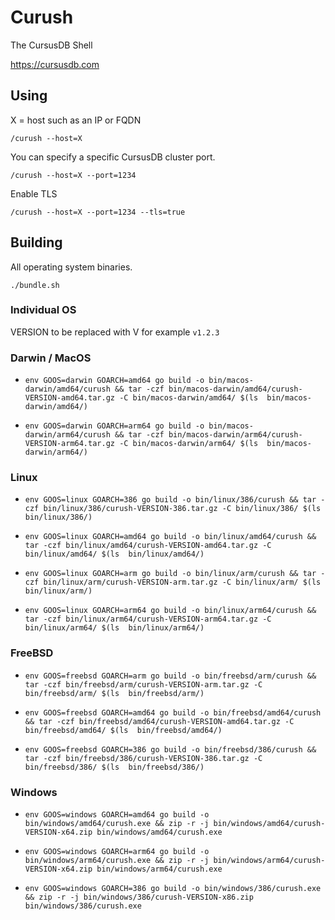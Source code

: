 # Curush
The CursusDB Shell

https://cursusdb.com

## Using
X = host such as an IP or FQDN
``` 
/curush --host=X
```

You can specify a specific CursusDB cluster port.
``` 
/curush --host=X --port=1234
```

Enable TLS
``` 
/curush --host=X --port=1234 --tls=true
```

## Building
All operating system binaries.
``` 
./bundle.sh
```

### Individual OS
VERSION to be replaced with V for example ``v1.2.3``

### Darwin / MacOS

- ``env GOOS=darwin GOARCH=amd64 go build -o bin/macos-darwin/amd64/curush && tar -czf bin/macos-darwin/amd64/curush-VERSION-amd64.tar.gz -C bin/macos-darwin/amd64/ $(ls  bin/macos-darwin/amd64/)``


- ``env GOOS=darwin GOARCH=arm64 go build -o bin/macos-darwin/arm64/curush && tar -czf bin/macos-darwin/arm64/curush-VERSION-arm64.tar.gz -C bin/macos-darwin/arm64/ $(ls  bin/macos-darwin/arm64/)``


### Linux
- ``env GOOS=linux GOARCH=386 go build -o bin/linux/386/curush && tar -czf bin/linux/386/curush-VERSION-386.tar.gz -C bin/linux/386/ $(ls  bin/linux/386/)``


- ``env GOOS=linux GOARCH=amd64 go build -o bin/linux/amd64/curush && tar -czf bin/linux/amd64/curush-VERSION-amd64.tar.gz -C bin/linux/amd64/ $(ls  bin/linux/amd64/)``


- ``env GOOS=linux GOARCH=arm go build -o bin/linux/arm/curush && tar -czf bin/linux/arm/curush-VERSION-arm.tar.gz -C bin/linux/arm/ $(ls  bin/linux/arm/)``


- ``env GOOS=linux GOARCH=arm64 go build -o bin/linux/arm64/curush && tar -czf bin/linux/arm64/curush-VERSION-arm64.tar.gz -C bin/linux/arm64/ $(ls  bin/linux/arm64/)``


### FreeBSD

- ``env GOOS=freebsd GOARCH=arm go build -o bin/freebsd/arm/curush && tar -czf bin/freebsd/arm/curush-VERSION-arm.tar.gz -C bin/freebsd/arm/ $(ls  bin/freebsd/arm/)``


- ``env GOOS=freebsd GOARCH=amd64 go build -o bin/freebsd/amd64/curush && tar -czf bin/freebsd/amd64/curush-VERSION-amd64.tar.gz -C bin/freebsd/amd64/ $(ls  bin/freebsd/amd64/)``


- ``env GOOS=freebsd GOARCH=386 go build -o bin/freebsd/386/curush && tar -czf bin/freebsd/386/curush-VERSION-386.tar.gz -C bin/freebsd/386/ $(ls  bin/freebsd/386/)``


### Windows
- ``env GOOS=windows GOARCH=amd64 go build -o bin/windows/amd64/curush.exe && zip -r -j bin/windows/amd64/curush-VERSION-x64.zip bin/windows/amd64/curush.exe``


- ``env GOOS=windows GOARCH=arm64 go build -o bin/windows/arm64/curush.exe && zip -r -j bin/windows/arm64/curush-VERSION-x64.zip bin/windows/arm64/curush.exe``


- ``env GOOS=windows GOARCH=386 go build -o bin/windows/386/curush.exe && zip -r -j bin/windows/386/curush-VERSION-x86.zip bin/windows/386/curush.exe``

